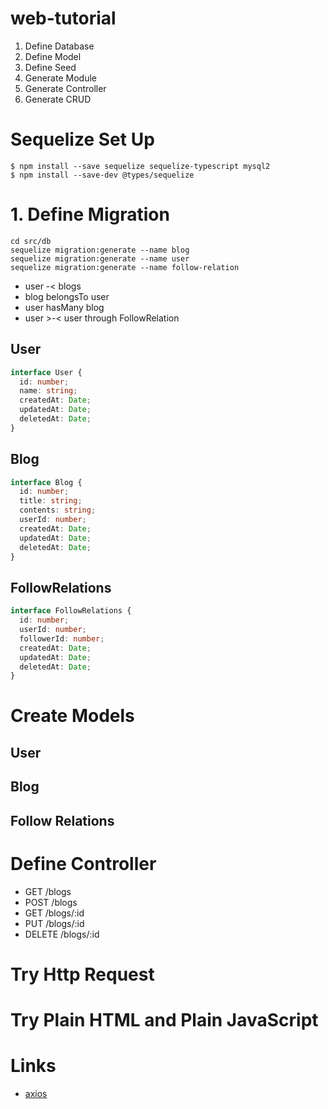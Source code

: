 # web-tutorial

1. Define Database
2. Define Model
3. Define Seed
4. Generate Module
5. Generate Controller
6. Generate CRUD

# Sequelize Set Up

```
$ npm install --save sequelize sequelize-typescript mysql2
$ npm install --save-dev @types/sequelize
```

# 1. Define Migration

```
cd src/db
sequelize migration:generate --name blog
sequelize migration:generate --name user
sequelize migration:generate --name follow-relation
```
- user -< blogs
- blog belongsTo user
- user hasMany blog
- user >-< user through FollowRelation
## User

```typescript
interface User {
  id: number;
  name: string;
  createdAt: Date;
  updatedAt: Date;
  deletedAt: Date;
}
```

## Blog
```typescript
interface Blog {
  id: number;
  title: string;
  contents: string;
  userId: number;
  createdAt: Date;
  updatedAt: Date;
  deletedAt: Date;
}
```

## FollowRelations
```typescript
interface FollowRelations {
  id: number;
  userId: number;
  followerId: number;
  createdAt: Date;
  updatedAt: Date;
  deletedAt: Date;
}
```

# Create Models

## User

## Blog

## Follow Relations


# Define Controller
- GET /blogs
- POST /blogs
- GET /blogs/:id
- PUT /blogs/:id
- DELETE /blogs/:id

# Try Http Request

# Try Plain HTML and Plain JavaScript

# Links
- [axios](https://github.com/axios/axios)
